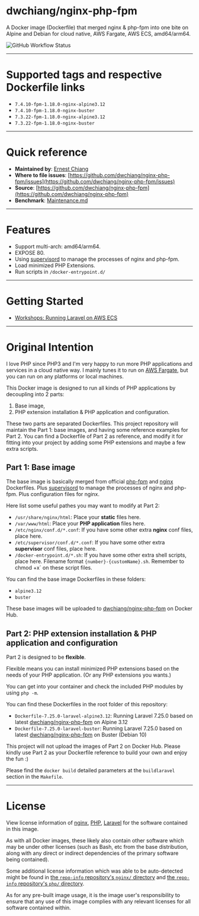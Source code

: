 # dwchiang/nginx-php-fpm

A Docker image (Dockerfile) that merged nginx & php-fpm into one bite on Alpine and Debian for cloud native, AWS Fargate, AWS ECS, amd64/arm64. 

![GitHub Workflow Status](https://img.shields.io/github/workflow/status/dwchiang/nginx-php-fpm/Build)

---

# Supported tags and respective Dockerfile links

- `7.4.10-fpm-1.18.0-nginx-alpine3.12`
- `7.4.10-fpm-1.18.0-nginx-buster`
- `7.3.22-fpm-1.18.0-nginx-alpine3.12`
- `7.3.22-fpm-1.18.0-nginx-buster`

---

# Quick reference

- **Maintained by**: [Ernest Chiang](https://www.ernestchiang.com/)
- **Where to file issues**: [https://github.com/dwchiang/nginx-php-fpm/issues](https://github.com/dwchiang/nginx-php-fpm/issues)
- **Source**: [https://github.com/dwchiang/nginx-php-fpm](https://github.com/dwchiang/nginx-php-fpm)
- **Benchmark**: [Maintenance.md](https://github.com/dwchiang/nginx-php-fpm/blob/master/docs/Maintenance.md)

---

# Features

- Support multi-arch: amd64/arm64.
- EXPOSE 80.
- Using [supervisord](http://supervisord.org/) to manage the processes of nginx and php-fpm.
- Load minimized PHP Extensions.
- Run scripts in `/docker-entrypoint.d/`

---

# Getting Started

- [Workshops: Running Laravel on AWS ECS](https://github.com/dwchiang/laravel-on-aws-ecs-workshops)

---

# Original Intention

I love PHP since PHP3 and I'm very happy to run more PHP applications and services in a cloud native way. I mainly tunes it to run on [AWS Fargate](https://www.ernestchiang.com/en/notes/aws/ecs/), but you can run on any platforms or local machines.

This Docker image is designed to run all kinds of PHP applications by decoupling into 2 parts: 

1. Base image,
2. PHP extension installation & PHP application and configuration.

These two parts are separated Dockerfiles. This project repository will maintain the Part 1: base images, and having some reference examples for Part 2. You can find a Dockerfile of Part 2 as reference, and modify it for fitting into your project by adding some PHP extensions and maybe a few extra scripts.

## Part 1: Base image

The base image is basically merged from official [php-fpm](https://hub.docker.com/_/php) and [nginx](https://hub.docker.com/_/nginx) Dockerfiles. Plus [supervisord](http://supervisord.org/) to manage the processes of nginx and php-fpm. Plus configuration files for nginx.

Here list some useful pathes you may want to modify at Part 2:

- `/usr/share/nginx/html`: Place your **static** files here.
- `/var/www/html`: Place your **PHP application** files here.
- `/etc/nginx/conf.d/*.conf`: If you have some other extra **nginx** conf files, place here.
- `/etc/supervisor/conf.d/*.conf`: If you have some other extra **supervisor** conf files, place here.
- `/docker-entrypoint.d/*.sh`: If you have some other extra shell scripts, place here. Filename format `{number}-{customName}.sh`. Remember to` `chmod +x` on these script files.

You can find the base image Dockerfiles in these folders:

- `alpine3.12`
- `buster`

These base images will be uploaded to [dwchiang/nginx-php-fpm](https://hub.docker.com/repository/docker/dwchiang/nginx-php-fpm) on Docker Hub.

## Part 2: PHP extension installation & PHP application and configuration

Part 2 is designed to be **flexible**. 

Flexible means you can install minimized PHP extensions based on the needs of your PHP application. (Or any PHP extensions you wants.)

You can get into your container and check the included PHP modules by using `php -m`.

You can find these Dockerfiles in the root folder of this repository:

- `Dockerfile-7.25.0-laravel-alpine3.12`: Running Laravel 7.25.0 based on latest [dwchiang/nginx-php-fpm](https://hub.docker.com/repository/docker/dwchiang/nginx-php-fpm) on Alpine 3.12
- `Dockerfile-7.25.0-laravel-buster`: Running Laravel 7.25.0 based on latest [dwchiang/nginx-php-fpm](https://hub.docker.com/repository/docker/dwchiang/nginx-php-fpm) on Buster (Debian 10)

This project will not upload the images of Part 2 on Docker Hub. Please kindly use Part 2 as your Dockerfile reference to build your own and enjoy the fun :)

Please find the `docker build` detailed parameters at the `buildlaravel` section in the `Makefile`.

---

# License

View license information of [nginx](http://nginx.org/LICENSE), [PHP](http://php.net/license/), [Laravel](https://github.com/laravel/laravel) for the software contained in this image.

As with all Docker images, these likely also contain other software which may be under other licenses (such as Bash, etc from the base distribution, along with any direct or indirect dependencies of the primary software being contained).

Some additional license information which was able to be auto-detected might be found in [the `repo-info` repository's `nginx/` directory](https://github.com/docker-library/repo-info/tree/master/repos/nginx) and [the `repo-info` repository's `php/` directory](https://github.com/docker-library/repo-info/tree/master/repos/php).

As for any pre-built image usage, it is the image user's responsibility to ensure that any use of this image complies with any relevant licenses for all software contained within.